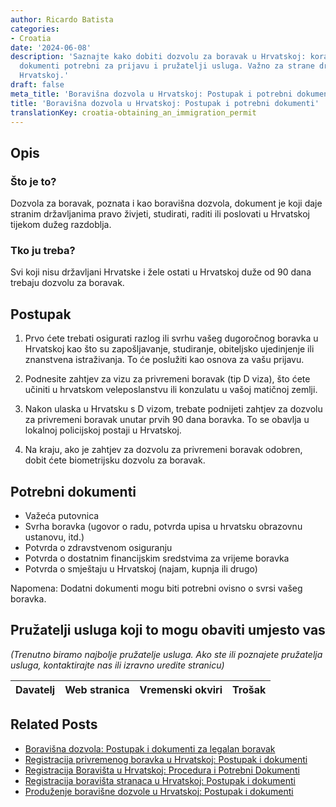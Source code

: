 ```yaml
---
author: Ricardo Batista
categories:
- Croatia
date: '2024-06-08'
description: 'Saznajte kako dobiti dozvolu za boravak u Hrvatskoj: koraci postupka,
  dokumenti potrebni za prijavu i pružatelji usluga. Važno za strane državljane u
  Hrvatskoj.'
draft: false
meta_title: 'Boravišna dozvola u Hrvatskoj: Postupak i potrebni dokumenti'
title: 'Boravišna dozvola u Hrvatskoj: Postupak i potrebni dokumenti'
translationKey: croatia-obtaining_an_immigration_permit
---
```



## Opis
### Što je to?
Dozvola za boravak, poznata i kao boravišna dozvola, dokument je koji daje stranim državljanima pravo živjeti, studirati, raditi ili poslovati u Hrvatskoj tijekom dužeg razdoblja.
### Tko ju treba?
Svi koji nisu državljani Hrvatske i žele ostati u Hrvatskoj duže od 90 dana trebaju dozvolu za boravak.

## Postupak
1. Prvo ćete trebati osigurati razlog ili svrhu vašeg dugoročnog boravka u Hrvatskoj kao što su zapošljavanje, studiranje, obiteljsko ujedinjenje ili znanstvena istraživanja. To će poslužiti kao osnova za vašu prijavu.

2. Podnesite zahtjev za vizu za privremeni boravak (tip D viza), što ćete učiniti u hrvatskom veleposlanstvu ili konzulatu u vašoj matičnoj zemlji.

3. Nakon ulaska u Hrvatsku s D vizom, trebate podnijeti zahtjev za dozvolu za privremeni boravak unutar prvih 90 dana boravka. To se obavlja u lokalnoj policijskoj postaji u Hrvatskoj.

4. Na kraju, ako je zahtjev za dozvolu za privremeni boravak odobren, dobit ćete biometrijsku dozvolu za boravak.

## Potrebni dokumenti
- Važeća putovnica
- Svrha boravka (ugovor o radu, potvrda upisa u hrvatsku obrazovnu ustanovu, itd.)
- Potvrda o zdravstvenom osiguranju
- Potvrda o dostatnim financijskim sredstvima za vrijeme boravka
- Potvrda o smještaju u Hrvatskoj (najam, kupnja ili drugo)

Napomena: Dodatni dokumenti mogu biti potrebni ovisno o svrsi vašeg boravka.

## Pružatelji usluga koji to mogu obaviti umjesto vas

_(Trenutno biramo najbolje pružatelje usluga. Ako ste ili poznajete pružatelja usluga, kontaktirajte nas ili izravno uredite stranicu)_

| Davatelj | Web stranica | Vremenski okviri | Trošak |
| --------------- | --------------- | :-------------: | :-------------: |
## Related Posts

- [Boravišna dozvola: Postupak i dokumenti za legalan boravak](https://tramitit.com/hr/guides/croatia/izdavanje_boravisne_dozvole_za_strance/)
- [Registracija privremenog boravka u Hrvatskoj: Postupak i dokumenti](https://tramitit.com/hr/guides/croatia/prijava_boravista/)
- [Registracija Boravišta u Hrvatskoj: Procedura i Potrebni Dokumenti](https://tramitit.com/hr/guides/croatia/prijava_prebivalista/)
- [Registracija boravišta stranaca u Hrvatskoj: Postupak i dokumenti](https://tramitit.com/hr/guides/croatia/prijava_prebivalista_stranaca/)
- [Produženje boravišne dozvole u Hrvatskoj: Postupak i dokumenti](https://tramitit.com/hr/guides/croatia/produzenje_boravisne_dozvole/)